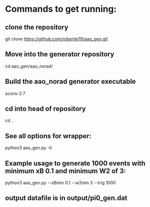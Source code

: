# Commands to get running:
## clone the repository
git clone https://github.com/robertej19/aao_gen.git
 
## Move into the generator repository
cd aao_gen/aao_norad/

## Build the aao_norad generator executable
scons-2.7

## cd into head of repository
cd ..

## See all options for wrapper:
python3 aao_gen.py -h

## Example usage to generate 1000 events with minimum xB 0.1 and minimum W2 of 3:
python3 aao_gen.py --xBmin 0.1 --w2min 3 --trig 1000  
## output datafile is in output/pi0_gen.dat

